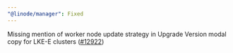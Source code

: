 ```yaml
---
"@linode/manager": Fixed
---
```


Missing mention of worker node update strategy in Upgrade Version modal copy for LKE-E clusters ([#12922](https://github.com/linode/manager/pull/12922))
